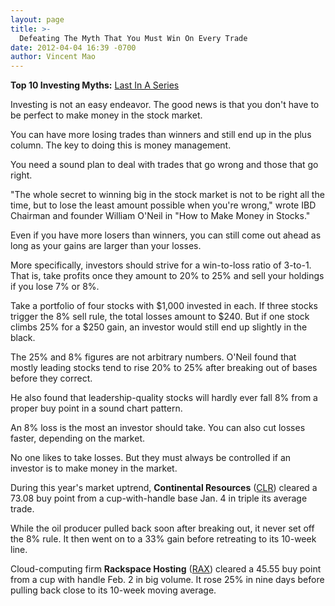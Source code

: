 ```yaml
---
layout: page
title: >-
  Defeating The Myth That You Must Win On Every Trade
date: 2012-04-04 16:39 -0700
author: Vincent Mao
---
```





**Top 10 Investing Myths:** [Last In A Series](http://news.investors.com/specialreport/604007/201203141812/top-10-investing-myths.aspx )

  

Investing is not an easy endeavor. The good news is that you don't have to be perfect to make money in the stock market.

  

You can have more losing trades than winners and still end up in the plus column. The key to doing this is money management.

  

You need a sound plan to deal with trades that go wrong and those that go right.

  

"The whole secret to winning big in the stock market is not to be right all the time, but to lose the least amount possible when you're wrong," wrote IBD Chairman and founder William O'Neil in "How to Make Money in Stocks."

  

Even if you have more losers than winners, you can still come out ahead as long as your gains are larger than your losses.

  

More specifically, investors should strive for a win-to-loss ratio of 3-to-1. That is, take profits once they amount to 20% to 25% and sell your holdings if you lose 7% or 8%.

  

Take a portfolio of four stocks with \$1,000 invested in each. If three stocks trigger the 8% sell rule, the total losses amount to \$240. But if one stock climbs 25% for a \$250 gain, an investor would still end up slightly in the black.

  

The 25% and 8% figures are not arbitrary numbers. O'Neil found that mostly leading stocks tend to rise 20% to 25% after breaking out of bases before they correct.

  

He also found that leadership-quality stocks will hardly ever fall 8% from a proper buy point in a sound chart pattern.

  

An 8% loss is the most an investor should take. You can also cut losses faster, depending on the market.

  

No one likes to take losses. But they must always be controlled if an investor is to make money in the market.

  

During this year's market uptrend, **Continental Resources** ([CLR](https://research.investors.com/quote.aspx?symbol=CLR)) cleared a 73.08 buy point from a cup-with-handle base Jan. 4 in triple its average trade.

  

While the oil producer pulled back soon after breaking out, it never set off the 8% rule. It then went on to a 33% gain before retreating to its 10-week line.

  

Cloud-computing firm **Rackspace Hosting** ([RAX](https://research.investors.com/quote.aspx?symbol=RAX)) cleared a 45.55 buy point from a cup with handle Feb. 2 in big volume. It rose 25% in nine days before pulling back close to its 10-week moving average.




